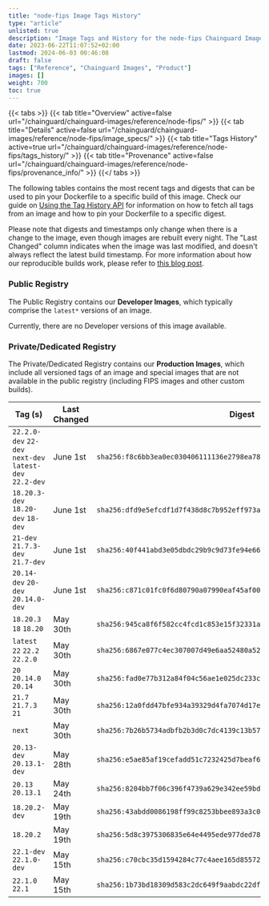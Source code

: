 ```yaml
---
title: "node-fips Image Tags History"
type: "article"
unlisted: true
description: "Image Tags and History for the node-fips Chainguard Image"
date: 2023-06-22T11:07:52+02:00
lastmod: 2024-06-03 00:46:08
draft: false
tags: ["Reference", "Chainguard Images", "Product"]
images: []
weight: 700
toc: true
---
```


{{< tabs >}}
{{< tab title="Overview" active=false url="/chainguard/chainguard-images/reference/node-fips/" >}}
{{< tab title="Details" active=false url="/chainguard/chainguard-images/reference/node-fips/image_specs/" >}}
{{< tab title="Tags History" active=true url="/chainguard/chainguard-images/reference/node-fips/tags_history/" >}}
{{< tab title="Provenance" active=false url="/chainguard/chainguard-images/reference/node-fips/provenance_info/" >}}
{{</ tabs >}}

The following tables contains the most recent tags and digests that can be used to pin your Dockerfile to a specific build of this image. Check our guide on [Using the Tag History API](/chainguard/chainguard-images/using-the-tag-history-api/) for information on how to fetch all tags from an image and how to pin your Dockerfile to a specific digest.

Please note that digests and timestamps only change when there is a change to the image, even though images are rebuilt every night. The "Last Changed" column indicates when the image was last modified, and doesn't always reflect the latest build timestamp. For more information about how our reproducible builds work, please refer to [this blog post](https://www.chainguard.dev/unchained/reproducing-chainguards-reproducible-image-builds).

### Public Registry
The Public Registry contains our **Developer Images**, which typically comprise the `latest*` versions of an image.

Currently, there are no Developer versions of this image available.

### Private/Dedicated Registry
The Private/Dedicated Registry contains our **Production Images**, which include all versioned tags of an image and special images that are not available in the public registry (including FIPS images and other custom builds).

| Tag (s)                                                   | Last Changed | Digest                                                                    |
|-----------------------------------------------------------|--------------|---------------------------------------------------------------------------|
|  `22.2.0-dev` `22-dev` `next-dev` `latest-dev` `22.2-dev` | June 1st     | `sha256:f8c6bb3ea0ec030406111136e2798ea78cc2b127d3d00342c724ee8251e1d3f8` |
|  `18.20.3-dev` `18.20-dev` `18-dev`                       | June 1st     | `sha256:dfd9e5efcdf1d7f438d8c7b952eff973add395022036471b188103bdd1d422d6` |
|  `21-dev` `21.7.3-dev` `21.7-dev`                         | June 1st     | `sha256:40f441abd3e05dbdc29b9c9d73fe94e662dd0450610b08593dbc3e9587870884` |
|  `20.14-dev` `20-dev` `20.14.0-dev`                       | June 1st     | `sha256:c871c01fc0f6d80790a07990eaf45af00c6c0c9a3734bcacc4de788c05ada19c` |
|  `18.20.3` `18` `18.20`                                   | May 30th     | `sha256:945ca8f6f582cc4fcd1c853e15f32331afcc6cec8e60a5039532edbbbbed1a1d` |
|  `latest` `22` `22.2` `22.2.0`                            | May 30th     | `sha256:6867e077c4ec307007d49e6aa52480a52d86a9af869ee52bf848608d1dadfed3` |
|  `20` `20.14.0` `20.14`                                   | May 30th     | `sha256:fad0e77b312a84f04c56ae1e025dc233c3d2ac52c5e79a312f9b70edbf0c00db` |
|  `21.7` `21.7.3` `21`                                     | May 30th     | `sha256:12a0fdd47bfe934a39329d4fa7074d17e07147ac2bbda371c35afa7435a51741` |
|  `next`                                                   | May 30th     | `sha256:7b26b5734adbfb2b3d0c7dc4139c13b571e5c3a164736a0c3ca8efcca08e7b4b` |
|  `20.13-dev` `20.13.1-dev`                                | May 28th     | `sha256:e5ae85af19cefadd51c7232425d7beaf6836987058ecb9283a94fa0627cffe44` |
|  `20.13` `20.13.1`                                        | May 24th     | `sha256:8204bb7f06c396f4739a629e342ee59bd2226443fa7f20583f0617effd072793` |
|  `18.20.2-dev`                                            | May 19th     | `sha256:43abdd0086198ff99c8253bbee893a3c0860e60a91adf76134678f2c16f0f626` |
|  `18.20.2`                                                | May 19th     | `sha256:5d8c3975306835e64e4495ede977ded78a2eca6f174b54c102fa5810e12f94cd` |
|  `22.1-dev` `22.1.0-dev`                                  | May 15th     | `sha256:c70cbc35d1594284c77c4aee165d855721e775b93b9073cf85904823e955cbaa` |
|  `22.1.0` `22.1`                                          | May 15th     | `sha256:1b73bd18309d583c2dc649f9aabdc22df97579de3b5486b5bc7ff7c541854303` |

